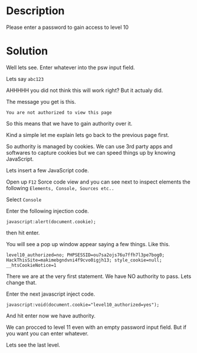 # Description

Please enter a password to gain access to level 10

# Solution

Well lets see. Enter whatever into the psw input field.

Lets say `abc123`

AHHHHH you did not think this will work right? But it actualy did.

The message you get is this.

`You are not authorized to view this page`

So this means that we have to gain authority over it.

Kind a simple let me explain lets go back to the previous page first.

So authority is managed by cookies. We can use 3rd party apps and softwares to capture cookies but we can speed things up by knowing JavaScript.

Lets insert a few JavaScript code.

Open up `F12` Sorce code view and you can see next to inspect elements the following `Elements, Console, Sources etc..`

Select `Console`

Enter the following injection code.

`javascript:alert(document.cookie);`

then hit enter.

You will see a pop up window appear saying a few things. Like this.

`level10_authorized=no; PHPSESSID=ou7sa2ojs76u7ffh7l3pe7bog0; HackThisSite=makimebgndvni4f9cvo0igjh13; style_cookie=null; __htsCookieNotice=1`

There we are at the very first statement. We have NO authority to pass. Lets change that.

Enter the next javascript inject code.

`javascript:void(document.cookie="level10_authorized=yes"); `

And hit enter now we have authority.

We can procced to level 11 even with an empty password input field. But if you want you can enter whatever.

Lets see the last level.